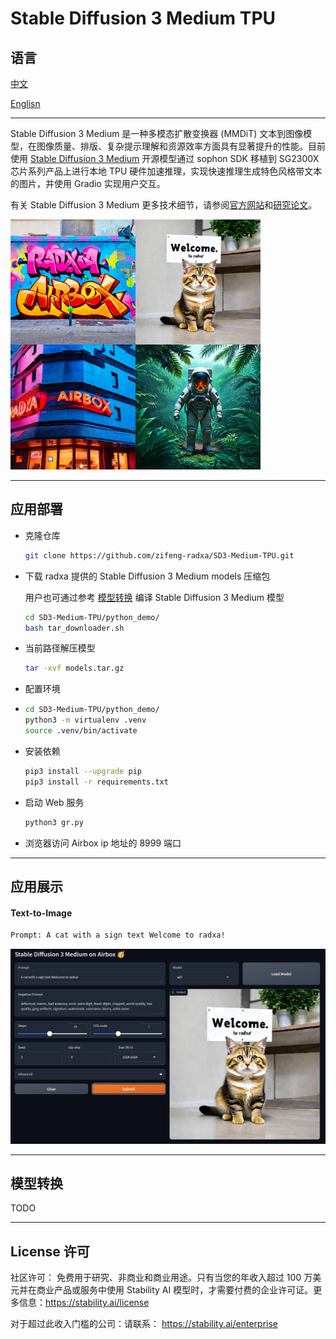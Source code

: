 # Stable Diffusion 3 Medium TPU

## 语言
[中文](README_ZH.md)

[Englisn](README.md)

---
Stable Diffusion 3 Medium 是一种多模态扩散变换器 (MMDiT) 文本到图像模型，在图像质量、排版、复杂提示理解和资源效率方面具有显著提升的性能。目前使用 [Stable Diffusion 3 Medium](https://huggingface.co/stabilityai/stable-diffusion-3-medium)
开源模型通过 sophon SDK 移植到 SG2300X 芯片系列产品上进行本地 TPU 硬件加速推理，实现快速推理生成特色风格带文本的图片，并使用 Gradio 实现用户交互。

有关 Stable Diffusion 3 Medium 更多技术细节，请参阅[官方网站](https://stability.ai/news/stable-diffusion-3)和[研究论文](https://stability.ai/news/stable-diffusion-3-research-paper)。

<img src="./assest/preview.jpg" width=400/>

---
## 应用部署

- 克隆仓库

  ```bash
  git clone https://github.com/zifeng-radxa/SD3-Medium-TPU.git
  ```

- 下载 radxa 提供的 Stable Diffusion 3 Medium models 压缩包

  用户也可通过参考 [模型转换](#模型转换) 编译 Stable Diffusion 3 Medium 模型

  ```bash
  cd SD3-Medium-TPU/python_demo/
  bash tar_downloader.sh
  ```
- 当前路径解压模型
  ```bash
  tar -xvf models.tar.gz
  ```

- 配置环境
- 
  ```bash
  cd SD3-Medium-TPU/python_demo/
  python3 -m virtualenv .venv
  source .venv/bin/activate
  ```

- 安装依赖

  ```bash
  pip3 install --upgrade pip
  pip3 install -r requirements.txt
  ```

- 启动 Web 服务

  ```bash
  python3 gr.py
  ```

- 浏览器访问 Airbox ip 地址的 8999 端口

---

## 应用展示

#### Text-to-Image


```bash
Prompt: A cat with a sign text Welcome to radxa!
```
<img src="./assest/preview_2.jpg" width=700/>

---
## 模型转换
TODO



---
## License 许可
社区许可： 免费用于研究、非商业和商业用途。只有当您的年收入超过 100 万美元并在商业产品或服务中使用 Stability AI 模型时，才需要付费的企业许可证。更多信息：https://stability.ai/license

对于超过此收入门槛的公司：请联系： https://stability.ai/enterprise